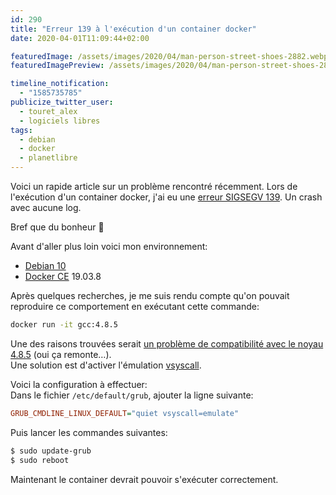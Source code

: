 ```yaml
---
id: 290
title: "Erreur 139 à l'exécution d'un container docker"
date: 2020-04-01T11:09:44+02:00

featuredImage: /assets/images/2020/04/man-person-street-shoes-2882.webp
featuredImagePreview: /assets/images/2020/04/man-person-street-shoes-2882.webp

timeline_notification:
  - "1585735785"
publicize_twitter_user:
  - touret_alex
  - logiciels libres
tags:
  - debian
  - docker
  - planetlibre
---
```

Voici un rapide article sur un problème rencontré récemment. Lors de l'exécution d'un container docker, j'ai eu une [erreur SIGSEGV 139](https://medium.com/better-programming/understanding-docker-container-exit-codes-5ee79a1d58f6). Un crash avec aucune log. 

Bref que du bonheur 🙂
  
Avant d'aller plus loin voici mon environnement:

  * [Debian 10](http://www.debian.org/)
  * [Docker CE](https://docs.docker.com/install/linux/docker-ce/debian/) 19.03.8

Après quelques recherches, je me suis rendu compte qu'on pouvait reproduire ce comportement en exécutant cette commande:

```bash
docker run -it gcc:4.8.5
```


Une des raisons trouvées serait [un problème de compatibilité avec le noyau 4.8.5](https://github.com/moby/moby/issues/28705) (oui ça remonte&#8230;).  
Une solution est d'activer l'émulation [vsyscall](https://davisdoesdownunder.blogspot.com/2011/02/linux-syscall-vsyscall-and-vdso-oh-my.html). 

  
Voici la configuration à effectuer:  
Dans le fichier `/etc/default/grub`, ajouter la ligne suivante:

```ini
GRUB_CMDLINE_LINUX_DEFAULT="quiet vsyscall=emulate"
```


Puis lancer les commandes suivantes:

```bash
$ sudo update-grub 
$ sudo reboot
```


Maintenant le container devrait pouvoir s'exécuter correctement.